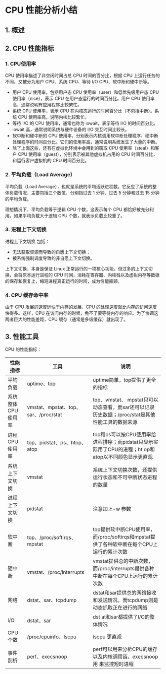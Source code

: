 # CPU 性能分析小结

## 1. 概述



## 2. CPU 性能指标

### 1. CPU使用率

CPU 使用率描述了非空闲时间占总 CPU 时间的百分比，根据 CPU 上运行任务的不同，又被分为用户 CPU、系统 CPU、等待 I/O CPU、软中断和硬中断等。

* 用户 CPU 使用率，包括用户态 CPU 使用率（user）和低优先级用户态 CPU 使用率（nice），表示 CPU 在用户态运行的时间百分比。用户 CPU 使用率高，通常说明有应用程序比较繁忙。
* 系统 CPU 使用率，表示 CPU 在内核态运行的时间百分比（不包括中断）。系统 CPU 使用率高，说明内核比较繁忙。
* 等待 I/O 的 CPU 使用率，通常也称为 iowait，表示等待 I/O 的时间百分比。iowait 高，通常说明系统与硬件设备的 I/O 交互时间比较长。
* 软中断和硬中断的 CPU 使用率，分别表示内核调用软中断处理程序、硬中断处理程序的时间百分比。它们的使用率高，通常说明系统发生了大量的中断。
* 除了上面这些，还有在虚拟化环境中会用到的窃取 CPU 使用率（steal）和客户 CPU 使用率（guest），分别表示被其他虚拟机占用的 CPU 时间百分比，和运行客户虚拟机的 CPU 时间百分比。



### 2. 平均负载（Load Average）

平均负载（Load Average），也就是系统的平均活跃进程数。它反应了系统的整体负载情况，主要包括三个数值，分别指过去 1 分钟、过去 5 分钟和过去 15 分钟的平均负载。

理想情况下，平均负载等于逻辑 CPU 个数，这表示每个 CPU 都恰好被充分利用。如果平均负载大于逻辑 CPU 个数，就表示负载比较重了。



### 3. 进程上下文切换

进程上下文切换 包括：

* 无法获取资源而导致的自愿上下文切换；
* 被系统强制调度导致的非自愿上下文切换。

上下文切换，本身是保证 Linux 正常运行的一项核心功能。但过多的上下文切换，会将原本运行进程的 CPU 时间，消耗在寄存器、内核栈以及虚拟内存等数据的保存和恢复上，缩短进程真正运行的时间，成为性能瓶颈。



### 4. CPU 缓存命中率

由于 CPU 发展的速度远快于内存的发展，CPU 的处理速度就比内存的访问速度快得多。这样，CPU 在访问内存的时候，免不了要等待内存的响应。为了协调这两者巨大的性能差距，CPU 缓存（通常是多级缓存）就出现了。



## 3. 性能工具

CPU 的性能指标：

| 性能指标          | 工具                                 | 说明                                                         |
| ----------------- | ------------------------------------ | ------------------------------------------------------------ |
| 平均负载          | uptime、top                          | uptime简单，top提供了更全的指标                              |
| 系统整体CPU使用率 | vmstat、mpstat、top、sar、/proc/stat | top、vmstat、 mpstat只可以动态查看，而sar还可以记录历史数据；/proc/stat是其他性能工具的数据来源 |
| 进程CPU使用率     | top、pidstat、ps、htop、atop         | top和ps可以按CPU使用率给进程排序；而pidstat只显示实际用了CPU的进程；ht op和atop以不同颜色显示更直观 |
| 系统上下文切换    | vmstat                               | 系统上下文切换次数，还提供运行状态和不可中断状态进程的数量   |
| 进程上下文切换    | pidstat                              | 注意加上-w 参数                                              |
| 软中断            | top、/proc/softirqs、mpstat          | top提供软中断CPU使用率，而/proc/softirqs和mpstat提供了各种软中断在每个CPU上运行的累计次数 |
| 硬中断            | vmstat、/proc/interrupts             | vmstat提供总的中断次数，而/proc/interrupts提供各种中断在每个CPU上运行的累计次数 |
| 网络              | dstat、sar、tcpdump                  | dstat和sar提供总的网络接收和发送情况，而tcpdump则是动态抓取正在进行的网络 |
| I/O               | dstat、sar                           | dst at和sar都提供了I/O的整体情况                             |
| CPU个数           | /proc/cpuinfo、lscpu                 | lscpu 更直观                                                 |
| 事件剖析          | perf、execsnoop                      | perf可以用来分析CPU的缓存以及内核调用链，execsnoop用 来监控短时进程 |




